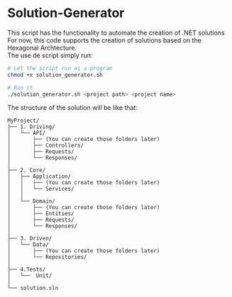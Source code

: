 # Solution-Generator


This script has the functionality to automate the creation of .NET solutions <br>
For now, this code supports the creation of solutions based on the Hexagonal Archtecture. <br>
The use de script simply run: <br> 

```bash
# Let the script run as a program
chmod +x solution_generator.sh

# Run it
./solution_generator.sh <project path> <project name>
```

The structure of the solution will be like that:
```
MyProject/
├── 1. Driving/
│   └── API/
│       ├── (You can create those folders later) 
│       ├── Controllers/ 
│       ├── Requests/
│       └── Responses/
│
├── 2. Core/ 
│   ├── Application/
│   │   ├── (You can create those folders later) 
│   │   └── Services/
│   │
│   └── Domain/
│       ├── (You can create those folders later) 
│       ├── Entities/
│       ├── Requests/
│       └── Responses/
│
├── 3. Driven/ 
│   └── Data/
│       ├── (You can create those folders later) 
│       └── Repositories/
│
├── 4.Tests/
│   └──  Unit/
│
└── solution.sln
```
